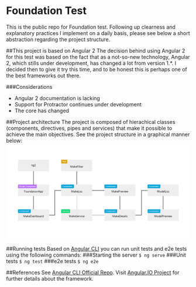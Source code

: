 # Foundation Test 
This is the public repo for Foundation test. Following up clearness and explanatory practices I implement on a daily basis, please see below a short abstraction regarding the project structure.

##This project is based on Angular 2
The decision behind using Angular 2 for this test was based on the fact that as a not-so-new technology, Angular 2, which stills under development, has changed a lot from version 1.*. I decided then to give it try this time, and to be honest this is perhaps one of the best frameworks out there.

###Considerations
- Angular 2 documentation is lacking
- Support for Protractor continues under development
- The core has changed

##Project architecture
The project is composed of hierachical classes (components, directives, pipes and services) that make it possible to achieve the main objectives. See the project structure in a graphical manner below:
![alt tag](https://raw.githubusercontent.com/manuelro/Foundation/master/assets/graph.png)

##Running tests
Based on [Angular CLI](https://github.com/angular/angular-cli) you can run unit tests and e2e tests using the following commands:
###Starting the server
`$ ng serve`
###Unit tests
`$ ng test`
###e2e tests
`$ ng e2e`

##References
See [Angular CLI Official Repo](https://github.com/angular/angular-cli). Visit [Angular.IO Project](https://angular.io/) for further details about the framework.
